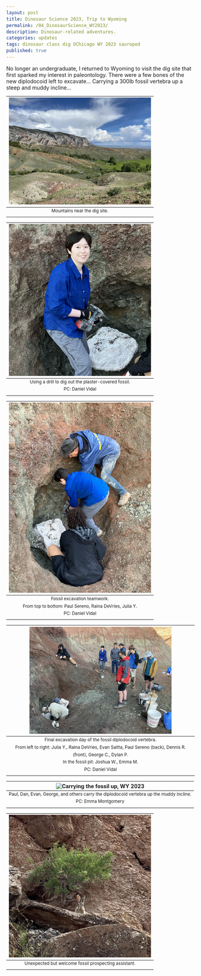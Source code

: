 ```yaml
---
layout: post
title: Dinosaur Science 2023, Trip to Wyoming
permalink: /04_DinosaurScience_WY2023/
description: Dinosaur-related adventures.
categories: updates
tags: dinosaur class dig UChicago WY 2023 sauropod
published: true
---
```


No longer an undergraduate, I returned to Wyoming to visit the dig site that first sparked my interest in paleontology. There were a few bones of the new diplodocoid left to excavate... Carrying a 300lb fossil vertebra up a steep and muddy incline...

<!--
Traveling out West to unearth a new diplocodoid dinosaur - digging in the dirt with my bare hands, a geohammer, a jackhammer, covered in sweat, dirt, and plaster - was my first introduction to vertebrate paleontology. Guided by veteran paleontologist Prof. Paul Sereno, I and the other students of UChicago's 2019 Dinosaur Science course ventured into the rolling hills of Wyoming to the Jurassic Morrison Formation - home to famous dinosaurs such as *Allosaurus*, *Camarasaurus*, and *Stegosaurus* - to finish the excavation of a 15-ton diplodocoid. -->

| <img src="/assets/post-imgs/Mountains_WY2023.png" alt="Mountains near the dig site, WY 2023" width=380px> |
|:--:|
| <sup> Mountains near the dig site. </sup> |

| <img src="/assets/post-imgs/Excavating_WY2023.png" alt="Using the drill at the dig site 1, WY 2023" width=380px> |
|:--:|
| <sup> Using a drill to dig out the plaster-covered fossil. <br> PC: Daniel Vidal </sup> |

| <img src="/assets/post-imgs/DrillingAway_WY2023.png" alt="Using the drill at the dig site 2, WY 2023" width=380px> |
|:--:|
| <sup> Fossil excavation teamwork. <br> From top to bottom: Paul Sereno, Raina DeVries, Julia Y. <br> PC: Daniel Vidal </sup> |

| <img src="/assets/post-imgs/SurroundingTheFossil_WY2023.png" alt="The fossil is almost ready!, WY 2023" width=380px> |
|:--:|
| <sup> Final excavation day of the fossil diplodocoid vertebra. <br> From left to right: Julia Y., Raina DeVries, Evan Saitta, Paul Sereno (back), Dennis R. (front), George C., Dylan P. <br> In the fossil pit: Joshua W., Emma M. <br> PC: Daniel Vidal </sup> |

| <img src="/assets/post-imgs/GGG.png" alt="Carrying the fossil up, WY 2023" width=380px> |
|:--:|
| <sup> Paul, Dan, Evan, George, and others carry the diplodocoid vertebra up the muddy incline. <br> PC: Emma Montgomery </sup> |

| <img src="/assets/post-imgs/Rabbit_WY2023.png" alt="Rabbit watching, WY 2023" width=380px> |
|:--:|
| <sup> Unexpected but welcome fossil prospecting assistant. </sup> |
